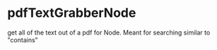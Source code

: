 # pdfTextGrabberNode
get all of the text out of a pdf for Node. Meant for searching similar to "contains"
